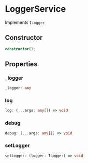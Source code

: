 # LoggerService

Implements `ILogger`

## Constructor

```ts
constructor();
```

## Properties

### _logger

```ts
_logger: any
```

### log

```ts
log: (...args: any[]) => void
```

### debug

```ts
debug: (...args: any[]) => void
```

### setLogger

```ts
setLogger: (logger: ILogger) => void
```
